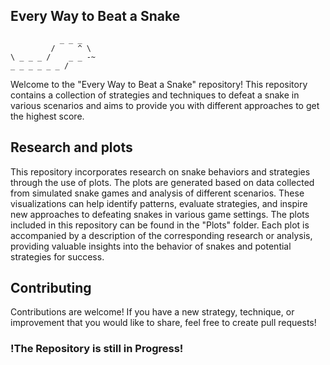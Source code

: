 ## Every Way to Beat a Snake
~~~
           _ _ _  
         /     ^ \
\ _ _ _ /    _ _ -~
_ _ _ _ _ _ /
~~~
Welcome to the "Every Way to Beat a Snake" repository! This repository contains a collection of strategies and techniques to defeat a snake in various scenarios 
and aims to provide you with different approaches to get the highest score.

## Research and plots
This repository incorporates research on snake behaviors and strategies through the use of plots. 
The plots are generated based on data collected from simulated snake games and analysis of different scenarios. 
These visualizations can help identify patterns, evaluate strategies, and inspire new approaches to defeating snakes in various game settings.
The plots included in this repository can be found in the "Plots" folder. Each plot is accompanied by a description of the corresponding research or analysis, providing valuable insights into the behavior of snakes and potential strategies for success.

## Contributing
Contributions are welcome! If you have a new strategy, technique, or improvement that you would like to share, feel free to create pull requests!

### !The Repository is still in Progress!
